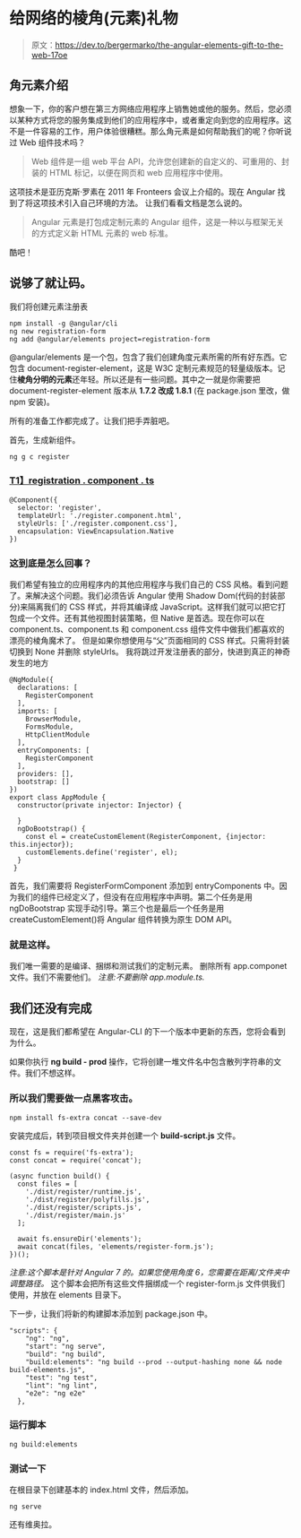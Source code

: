 # 给网络的棱角(元素)礼物

> 原文：<https://dev.to/bergermarko/the-angular-elements-gift-to-the-web-17oe>

## 角元素介绍

想象一下，你的客户想在第三方网络应用程序上销售她或他的服务。然后，您必须以某种方式将您的服务集成到他们的应用程序中，或者重定向到您的应用程序。这不是一件容易的工作，用户体验很糟糕。那么角元素是如何帮助我们的呢？你听说过 Web 组件技术吗？

> Web 组件是一组 web 平台 API，允许您创建新的自定义的、可重用的、封装的 HTML 标记，以便在网页和 web 应用程序中使用。

这项技术是亚历克斯·罗素在 2011 年 Fronteers 会议上介绍的。现在 Angular 找到了将这项技术引入自己环境的方法。
让我们看看文档是怎么说的。

> Angular 元素是打包成定制元素的 Angular 组件，这是一种以与框架无关的方式定义新 HTML 元素的 web 标准。

酷吧！

## 说够了就让码。

我们将创建元素注册表

```
npm install -g @angular/cli 
ng new registration-form
ng add @angular/elements project=registration-form 
```

@angular/elements 是一个包，包含了我们创建角度元素所需的所有好东西。它包含 document-register-element，这是 W3C 定制元素规范的轻量级版本。记住**棱角分明的元素**还年轻。所以还是有一些问题。其中之一就是你需要把 document-register-element 版本从 **1.7.2 改成 1.8.1** (在 package.json 里改，做 npm 安装)。

所有的准备工作都完成了。让我们把手弄脏吧。

首先，生成新组件。

```
ng g c register 
```

### [T1】registration . component . ts](#registrationcomponentts)

```
@Component({
  selector: 'register',
  templateUrl: './register.component.html',
  styleUrls: ['./register.component.css'],
  encapsulation: ViewEncapsulation.Native
}) 
```

### 这到底是怎么回事？

我们希望有独立的应用程序内的其他应用程序与我们自己的 CSS 风格。看到问题了。来解决这个问题。我们必须告诉 Angular 使用 Shadow Dom(代码的封装部分)来隔离我们的 CSS 样式，并将其编译成 JavaScript。这样我们就可以把它打包成一个文件。还有其他视图封装策略，但 Native 是首选。现在你可以在 component.ts、component.ts 和 component.css 组件文件中做我们都喜欢的漂亮的棱角魔术了。
但是如果你想使用与“父”页面相同的 CSS 样式。只需将封装切换到 None 并删除 styleUrls。
我将跳过开发注册表的部分，快进到真正的神奇发生的地方

```
@NgModule({
  declarations: [
    RegisterComponent
  ],
  imports: [
    BrowserModule,
    FormsModule,
    HttpClientModule
  ],
  entryComponents: [
    RegisterComponent
  ],
  providers: [],
  bootstrap: []
})
export class AppModule {
  constructor(private injector: Injector) {

  }
  ngDoBootstrap() {
    const el = createCustomElement(RegisterComponent, {injector: this.injector});
    customElements.define('register', el);
  }
 } 
```

首先，我们需要将 RegisterFormComponent 添加到 entryComponents 中。因为我们的组件已经定义了，但没有在应用程序中声明。第二个任务是用 ngDoBootstrap 实现手动引导。第三个也是最后一个任务是用 createCustomElement()将 Angular 组件转换为原生 DOM API。

### 就是这样。

我们唯一需要的是编译、捆绑和测试我们的定制元素。
删除所有 app.componet 文件。我们不需要他们。
*注意:不要删除 app.module.ts.*

## 我们还没有完成

现在，这是我们都希望在 Angular-CLI 的下一个版本中更新的东西，您将会看到为什么。

如果你执行 **ng build - prod** 操作，它将创建一堆文件名中包含散列字符串的文件。我们不想这样。

### 所以我们需要做一点黑客攻击。

```
npm install fs-extra concat --save-dev 
```

安装完成后，转到项目根文件夹并创建一个 **build-script.js** 文件。

```
const fs = require('fs-extra');
const concat = require('concat');

(async function build() {
  const files = [
    './dist/register/runtime.js',
    './dist/register/polyfills.js',
    './dist/register/scripts.js',
    './dist/register/main.js'
  ];

  await fs.ensureDir('elements');
  await concat(files, 'elements/register-form.js');
})(); 
```

*注意:这个脚本是针对 Angular 7 的。如果您使用角度 6，您需要在距离/文件夹中调整路径。*
这个脚本会把所有这些文件捆绑成一个 register-form.js 文件供我们使用，并放在 elements 目录下。

下一步，让我们将新的构建脚本添加到 package.json 中。

```
"scripts": {
    "ng": "ng",
    "start": "ng serve",
    "build": "ng build",
    "build:elements": "ng build --prod --output-hashing none && node build-elements.js",
    "test": "ng test",
    "lint": "ng lint",
    "e2e": "ng e2e"
  }, 
```

### 运行脚本

```
ng build:elements 
```

### 测试一下

在根目录下创建基本的 index.html 文件，然后添加。

```
ng serve 
```

还有维奥拉。